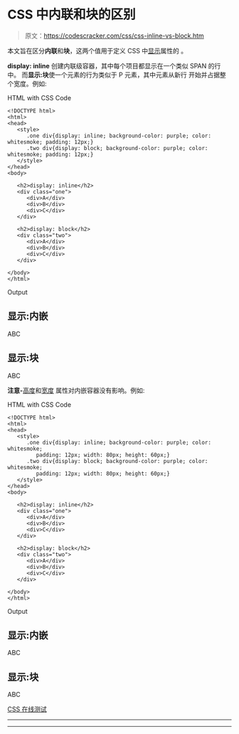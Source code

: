 # CSS 中内联和块的区别

> 原文：<https://codescracker.com/css/css-inline-vs-block.htm>

本文旨在区分**内联**和**块**，这两个值用于定义 CSS 中[显示](/css/css-display.htm)属性的 。

**display: inline** 创建内联级容器，其中每个项目都显示在一个类似 SPAN 的行中。 而**显示:块**使一个元素的行为类似于 P 元素，其中元素从新行 开始并占据整个宽度。例如:

HTML with CSS Code

```
<!DOCTYPE html>
<html>
<head>
   <style>
      .one div{display: inline; background-color: purple; color: whitesmoke; padding: 12px;}
      .two div{display: block; background-color: purple; color: whitesmoke; padding: 12px;}
   </style>
</head>
<body>

   <h2>display: inline</h2>
   <div class="one">
      <div>A</div>
      <div>B</div>
      <div>C</div>
   </div>

   <h2>display: block</h2>
   <div class="two">
      <div>A</div>
      <div>B</div>
      <div>C</div>
   </div>

</body>
</html>
```

Output

## 显示:内嵌

ABC

## 显示:块

ABC

**注意-**[高度](/css/css-height.htm)和[宽度](/css/css-width.htm) 属性对内嵌容器没有影响。例如:

HTML with CSS Code

```
<!DOCTYPE html>
<html>
<head>
   <style>
      .one div{display: inline; background-color: purple; color: whitesmoke;
         padding: 12px; width: 80px; height: 60px;}
      .two div{display: block; background-color: purple; color: whitesmoke;
         padding: 12px; width: 80px; height: 60px;}
   </style>
</head>
<body>

   <h2>display: inline</h2>
   <div class="one">
      <div>A</div>
      <div>B</div>
      <div>C</div>
   </div>

   <h2>display: block</h2>
   <div class="two">
      <div>A</div>
      <div>B</div>
      <div>C</div>
   </div>

</body>
</html>
```

Output

## 显示:内嵌

ABC

## 显示:块

ABC

[CSS 在线测试](/exam/showtest.php?subid=5)

* * *

* * *